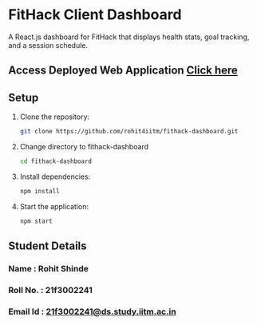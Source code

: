 # FitHack Client Dashboard

A React.js dashboard for FitHack that displays health stats, goal tracking, and a session schedule.

## Access Deployed Web Application [Click here](fithack.netlify.app)

## Setup

1. Clone the repository:
   ```bash
   git clone https://github.com/rohit4iitm/fithack-dashboard.git
   ```

2. Change directory to fithack-dashboard
   ```bash
   cd fithack-dashboard
   ```

3. Install dependencies:
   ```bash
   npm install
   ```
4. Start the application:
   ```bash
   npm start
   ```

## Student Details

### Name : Rohit Shinde
### Roll No. : 21f3002241
### Email Id : 21f3002241@ds.study.iitm.ac.in